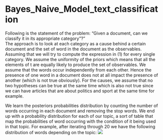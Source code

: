# Bayes_Naive_Model_text_classification


Following is the statement of the problem: “Given a document, can we classify it in its appropriate category”?”               
The approach is to look at each category as a cause behind a certain document and the set of word in the document as the observables. Assuming that we will try to compute the expression in (1) for every single category. 
We assume the uniformity of the priors which means that all the elements of t are equally likely to produce the set of observables. We assume that the words occur independently from each other. Hence the presence of one word in a document does not at all impact the presence of another (which is not true obviously). For the causes, we assume that no two hypotheses can be true at the same time which is also not true since we can have articles that are about politics and sport at the same time for example. 

We learn the posteriors probabilities distribution by counting the number of words occurring in each document and removing the stop words. We end up with a probability distribution for each of our topic, a sort of table that map the probabilities of word occurring with the condition of it being used in that topic. 
For example, after iterating through 20 we have the following distribution of words depending on the topic:
<img src="https://github.com/allarassemjonathan/Bayes_Naive_classifier/blob/main/PictureBayesian.png">




